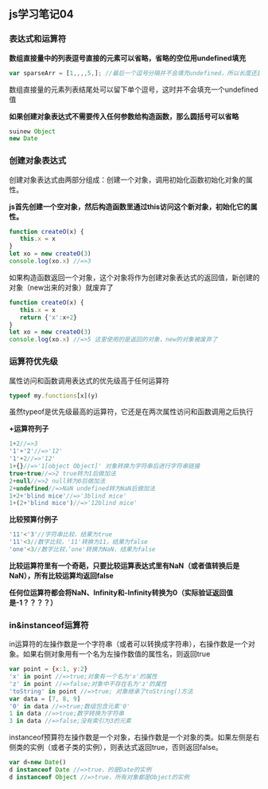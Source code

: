 ## js学习笔记04

### 表达式和运算符

**数组直接量中的列表逗号直接的元素可以省略，省略的空位用undefined填充**

```js
var sparseArr = [1,,,,5,]; //最后一个逗号分隔并不会填充undefined，所以长度还是5
```

数组直接量的元素列表结尾处可以留下单个逗号，这时并不会填充一个undefined值

**如果创建对象表达式不需要传入任何参数给构造函数，那么圆括号可以省略**

```js
suinew Object
new Date
```

### 创建对象表达式

创建对象表达式由两部分组成：创建一个对象，调用初始化函数初始化对象的属性。

**js首先创建一个空对象，然后构造函数里通过this访问这个新对象，初始化它的属性。**

```js
function createO(x) {
   this.x = x
}
let xo = new createO(3)
console.log(xo.x) //=>3 
```

如果构造函数返回一个对象，这个对象将作为创建对象表达式的返回值，新创建的对象（new出来的对象）就废弃了

```js
function createO(x) {
   this.x = x
   return {'x':x+2}
}
let xo = new createO(3)
console.log(xo.x) //=>5 这里使用的是返回的对象，new的对象被废弃了
```

### 运算符优先级

属性访问和函数调用表达式的优先级高于任何运算符

```js
typeof my.functions[x](y)
```

虽然typeof是优先级最高的运算符，它还是在两次属性访问和函数调用之后执行

**+运算符列子**

```js
1+2//=>3
'1'+'2'//=>'12'
'1'+2//=>'12'
1+{}//=>'1[object Object]' 对象转换为字符串后进行字符串链接
true+true//=>2 true转为1后做加法
2+null//=>2 null转为0后做加法
2+undefined//=>NaN undefined转为NaN后做加法
1+2+'blind mice'//=>'3blind mice'
1+(2+'blind mice')//=>'12blind mice'
```

**比较预算付例子**

```js
'11'<'3'//字符串比较，结果为true
'11'<3//数字比较，'11'转换为11，结果为false
'one'<3//数字比较，’one'转换为NaN，结果为false
```

**比较运算符里有一个奇葩，只要比较运算表达式里有NaN（或者值转换后是NaN），所有比较运算均返回false**

**任何位运算符都会将NaN、Infinity和-Infinity转换为0（实际验证返回值是-1？？？？）**

### in&instanceof运算符

in运算符的左操作数是一个字符串（或者可以转换成字符串），右操作数是一个对象。如果右侧对象用有一个名为左操作数值的属性名，则返回true

```js
var point = {x:1, y:2}
'x' in point //=>true;对象有一个名为'x'的属性
'z' in point //=>false;对象中不存在名为'z'的属性
'toString' in point //=>true; 对象继承了toString()方法
var data = [7, 8, 9]
'0' in data //=>true;数组包含元素'0'
1 in data //=>true;数字转换为字符串
3 in data //=>false;没有索引为3的元素
```

instanceof预算符左操作数是一个对象，右操作数是一个对象的类。如果左侧是右侧类的实例（或者子类的实例），则表达式返回true，否则返回false。

```js
var d=new Date()
d instanceof Date //=>true，的是Date的实例
d instanceof Object //=>true，所有对象都是Object的实例
```

